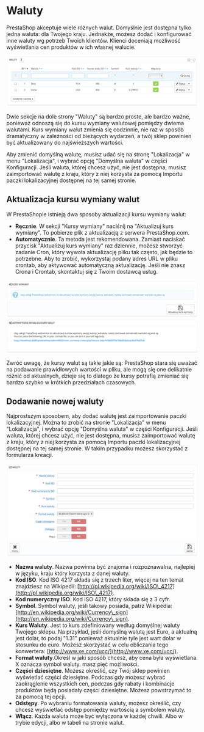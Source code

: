 # Waluty

PrestaShop  akceptuje wiele różnych walut. Domyślnie jest dostępna tylko jedna waluta: dla Twojego kraju. Jednakże, możesz dodać i konfigurować inne waluty wg potrzeb Twoich klientów. Klienci doceniają możliwość wyświetlania cen produktów w ich własnej walucie.

![](../../../.gitbook/assets/32112660.png)

Dwie sekcje na dole strony "Waluty" są bardzo proste, ale bardzo ważne, ponieważ odnoszą się do kursu wymiany walutowej pomiędzy dwiema walutami. Kurs wymiany walut zmienia się codzinnie, nie raz w sposób dramatyczny w zależności od bieżących wydarzeń, a twój sklep powinien być aktualizowany do najświeższych wartości.

Aby zmienić domyślną walutę, musisz udać się na stronę "Lokalizacja" w menu "Lokalizacja", i wybrać opcję "Domyślna waluta" w części Konfiguracji. Jeśli waluta, której chcesz użyć, nie jest dostępna, musisz zaimportować walutę z kraju, który z niej korzysta za pomocą Importu paczki lokalizacyjnej dostępnej na tej samej stronie.

## Aktualizacja kursu wymiany walut <a href="#waluty-aktualizacjakursuwymianywalut" id="waluty-aktualizacjakursuwymianywalut"></a>

W PrestaShopie istnieją dwa sposoby aktualizacji kursu wymiany walut:

* **Ręcznie**. W sekcji "Kursy wymiany" naciśnij na "Aktualizuj kurs wymiany". To pobierze plik z aktualizacją z serwera PrestaShop.com.
* **Automatycznie**. Ta metoda jest rekomendowana. Zamiast naciskać przycisk "Aktualizuj kurs wymiany" raz dziennie, możesz stworzyć zadanie Cron, który wywoła aktualizację pliku tak często, jak będzie to potrzebne. Aby to zrobić, wykorzystaj podany adres URL w pliku crontab, aby aktywować automatyczną aktualizację. Jeśli nie znasz Crona i Crontab, skontaktuj się z Twoim dostawcą usług.

![](../../../.gitbook/assets/32112661.png)

Zwróć uwagę, że kursy walut są takie jakie są: PrestaShop stara się uważać na podawanie prawidłowych  wartości w pliku, ale mogą się one delikatnie różnić od aktualnych, dzieje się to dlatego że kursy potrafią zmieniać się bardzo szybko w krótkich przedziałach czasowych.

## Dodawanie nowej waluty <a href="#waluty-dodawanienowejwaluty" id="waluty-dodawanienowejwaluty"></a>

Najprostszym sposobem, aby dodać walutę jest zaimportowanie paczki lokalizacyjnej. Można to zrobić na stronie "Lokalizacja" w menu "Lokalizacja", i wybrać opcję "Domyślna waluta" w części Konfiguracji. Jeśli waluta, której chcesz użyć, nie jest dostępna, musisz zaimportować walutę z kraju, który z niej korzysta za pomocą Importu paczki lokalizacyjnej dostępnej na tej samej stronie. W takim przypadku możesz skorzystać z formularza kreacji.

![](../../../.gitbook/assets/32112659.png)

* **Nazwa waluty**. Nazwa powinna być znajoma i rozpoznawalna, najlepiej w języku, kraju który korzysta z danej waluty.
* **Kod ISO**. Kod ISO 4217 składa się z trzech liter, więcej na ten temat znajdziesz na Wikipedii: [http://pl.wikipedia.org/wiki/ISO\_4217](http://pl.wikipedia.org/wiki/ISO\_4217).
* **Kod numeryczny ISO**. Kod ISO 4217, który składa się z 3 cyfr.
* **Symbol**. Symbol waluty, jeśli takowy posiada, patrz Wikipedia: [http://en.wikipedia.org/wiki/Currency\_sign](http://en.wikipedia.org/wiki/Currency\_sign).
* **Kurs Waluty**. Jest to kurs zdefiniowany według domyślnej waluty Twojego sklepu. Na przykład, jeśli domyślną walutą jest Euro, a aktualną jest dolar, to podaj "1.31" ponieważ aktualnie tyle jest wart dolar w stosunku do euro. Możesz skorzystać w celu obliczania tego konwertera: [http://www.xe.com/ucc/](http://www.xe.com/ucc/).
* **Format waluty**.Określ w jaki sposób chcesz, aby cena była wyświetlana. X oznacza symbol waluty. masz pięć możliwości.
* **Części** **dziesiętne**. Możesz określić, czy Twój sklep powinien wyświetlać części dziesiętne. Podczas gdy możesz wybrać zaokrąglenie wszystkich cen, podczas gdy rabaty i kombinacje produktów będą posiadały części dziesiętne. Możesz powstrzymać to za pomocą tej opcji.
* **Odstępy**. Po wybraniu formatowania waluty, możesz określić, czy chcesz wyświetlać odstęp pomiędzy wartością a symbolem waluty.
* **Włącz**. Każda waluta może być wyłączona w każdej chwili. Albo w trybie edycji, albo w tabeli na stronie walut.
